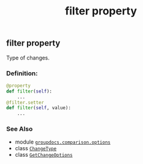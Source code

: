 ﻿---
title: filter property
second_title: GroupDocs.Comparison for Python via .NET API References
description: 
type: docs
url: /python-net/groupdocs.comparison.options/getchangeoptions/filter/
is_root: false
weight: 30
---

## filter property


Type of changes.
### Definition:
```python
@property
def filter(self):
    ...
@filter.setter
def filter(self, value):
    ...
```

### See Also
* module [`groupdocs.comparison.options`](../../)
* class [`ChangeType`](/comparison/python-net/groupdocs.comparison.options/changetype)
* class [`GetChangeOptions`](/comparison/python-net/groupdocs.comparison.options/getchangeoptions)
